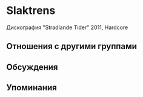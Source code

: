 # Slaktrens

Дискография
"Stradlande Tider" 2011, Hardcore

## Отношения с другими группами


## Обсуждения


## Упоминания

